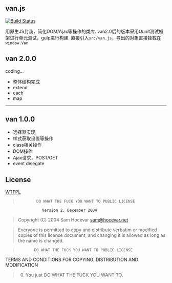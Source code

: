 ## van.js
[![Build Status](https://travis-ci.org/Jiavan/vanjs.svg?branch=master)](https://travis-ci.org/Jiavan/vanjs)

用原生JS封装，简化DOM/Ajax等操作的类库.
van2.0后的版本采用Qunit测试框架进行单元测试，gulp进行构建.
直接引入`src/van.js`，导出的对象直接挂载在`window.Van`

## van 2.0.0
coding...

- 整体结构完成
- extend
- each
- map

----
## van 1.0.0
- 选择器实现
- 样式获取设置等操作
- class相关操作
- DOM操作
- Ajax请求，POST/GET
- event delegate


## License
[WTFPL](http://www.wtfpl.net/txt/copying/)
>             DO WHAT THE FUCK YOU WANT TO PUBLIC LICENSE
                    Version 2, December 2004

> Copyright (C) 2004 Sam Hocevar <sam@hocevar.net>

> Everyone is permitted to copy and distribute verbatim or modified
 copies of this license document, and changing it is allowed as long
 as the name is changed.

>            DO WHAT THE FUCK YOU WANT TO PUBLIC LICENSE
   TERMS AND CONDITIONS FOR COPYING, DISTRIBUTION AND MODIFICATION

>  0. You just DO WHAT THE FUCK YOU WANT TO.
